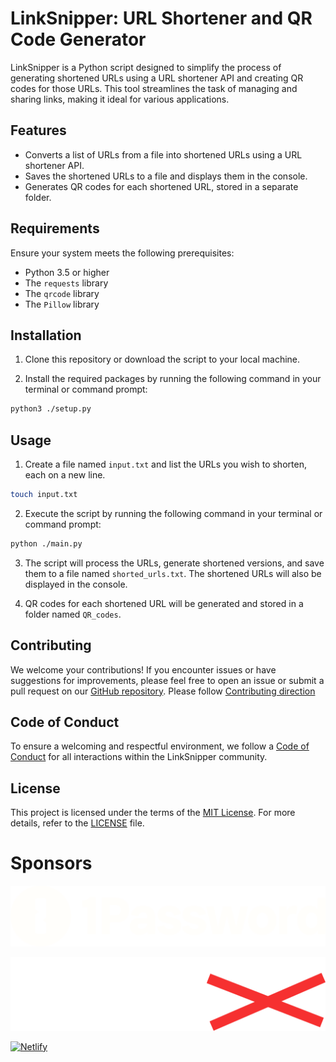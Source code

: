 # LinkSnipper: URL Shortener and QR Code Generator

LinkSnipper is a Python script designed to simplify the process of generating shortened URLs using a URL shortener API and creating QR codes for those URLs. This tool streamlines the task of managing and sharing links, making it ideal for various applications.

## Features

- Converts a list of URLs from a file into shortened URLs using a URL shortener API.
- Saves the shortened URLs to a file and displays them in the console.
- Generates QR codes for each shortened URL, stored in a separate folder.

## Requirements

Ensure your system meets the following prerequisites:

- Python 3.5 or higher
- The `requests` library
- The `qrcode` library
- The `Pillow` library

## Installation

1. Clone this repository or download the script to your local machine.

2. Install the required packages by running the following command in your terminal or command prompt:

```sh
python3 ./setup.py
```

## Usage

1. Create a file named `input.txt` and list the URLs you wish to shorten, each on a new line.

```sh
touch input.txt
```

2. Execute the script by running the following command in your terminal or command prompt:

```sh
python ./main.py
```

3. The script will process the URLs, generate shortened versions, and save them to a file named `shorted_urls.txt`. The shortened URLs will also be displayed in the console.

4. QR codes for each shortened URL will be generated and stored in a folder named `QR_codes`.

## Contributing

We welcome your contributions! If you encounter issues or have suggestions for improvements, please feel free to open an issue or submit a pull request on our [GitHub repository](https://github.com/anhkhoakz/linksnipper). Please follow [Contributing direction](./CONTRIBUTING.md)

## Code of Conduct

To ensure a welcoming and respectful environment, we follow a [Code of Conduct](./CODE_OF_CONDUCT.md) for all interactions within the LinkSnipper community.

## License

This project is licensed under the terms of the [MIT License](./LICENSE). For more details, refer to the [LICENSE](./LICENSE) file.

# Sponsors
[![1Password](/imgs/1Password.svg)](https://1password.com/)

[![Tuta](/imgs/tuta.svg)](https://tuta.com/)

[![Netlify](/imgs/netlify.png)](https://www.netlify.com/)
